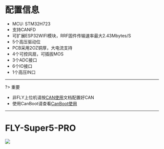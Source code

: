 # 配置信息

* MCU: STM32H723
* 支持CANFD
* 可扩展ESP32WIFI模块，RRF固件传输速率最大2.43Mbytes/S
* 5个高压驱动位
* PCB采用2OZ铜厚，大电流支持
* 4个可控风扇，可插拔MOS
* 3个ADC接口
* 6个IO接口
* 1个高压IN口

----

?> 重要

* 非FLY上位机请按[CAN使用](/advanced/can_rpi.md)文档配置好CAN
* 使用CanBoot请查看[CanBoot使用](/advanced/canboot.md)

----

# FLY-Super5-PRO

![](C:\Users\fenghua\Documents\GitHub\klipper-docs\docs\images\boards\fly_super5\fly_super5.JPG)